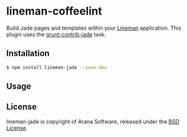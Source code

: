 # lineman-coffeelint

Build Jade pages and templates within your [Lineman](http://linemanjs.com) application. This plugin uses the [grunt-contrib-jade](https://github.com/gruntjs/grunt-contrib-jade) task.

## Installation


```bash
$ npm install lineman-jade --save-dev
```

## Usage



## License

lineman-jade is copyright of Arana Software, released under the [BSD License](http://opensource.org/licenses/BSD-3-Clause).